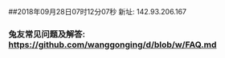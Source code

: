 ##2018年09月28日07时12分07秒 新址: 142.93.206.167
### 兔友常见问题及解答: https://github.com/wanggonging/d/blob/w/FAQ.md
